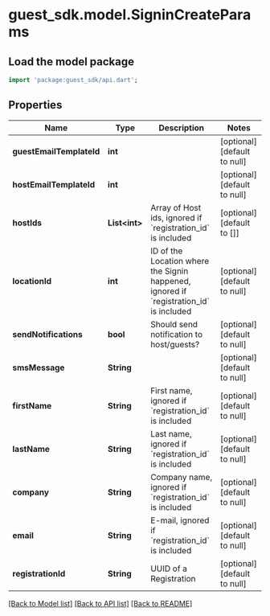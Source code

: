 # guest_sdk.model.SigninCreateParams

## Load the model package
```dart
import 'package:guest_sdk/api.dart';
```

## Properties
Name | Type | Description | Notes
------------ | ------------- | ------------- | -------------
**guestEmailTemplateId** | **int** |  | [optional] [default to null]
**hostEmailTemplateId** | **int** |  | [optional] [default to null]
**hostIds** | **List&lt;int&gt;** | Array of Host ids, ignored if &#x60;registration_id&#x60; is included | [optional] [default to []]
**locationId** | **int** | ID of the Location where the Signin happened, ignored if &#x60;registration_id&#x60; is included | [optional] [default to null]
**sendNotifications** | **bool** | Should send notification to host/guests? | [optional] [default to null]
**smsMessage** | **String** |  | [optional] [default to null]
**firstName** | **String** | First name, ignored if &#x60;registration_id&#x60; is included | [optional] [default to null]
**lastName** | **String** | Last name, ignored if &#x60;registration_id&#x60; is included | [optional] [default to null]
**company** | **String** | Company name, ignored if &#x60;registration_id&#x60; is included | [optional] [default to null]
**email** | **String** | E-mail, ignored if &#x60;registration_id&#x60; is included | [optional] [default to null]
**registrationId** | **String** | UUID of a Registration | [optional] [default to null]

[[Back to Model list]](../README.md#documentation-for-models) [[Back to API list]](../README.md#documentation-for-api-endpoints) [[Back to README]](../README.md)


